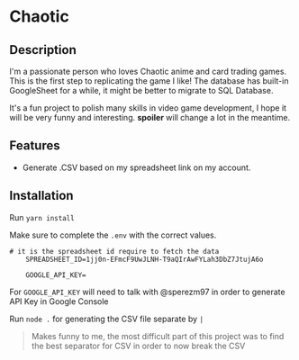 # Chaotic

## Description
I'm a passionate person who loves Chaotic anime and card trading games. This is the first step to replicating the game I like! The database has built-in GoogleSheet for a while, it might be better to migrate to SQL Database.

It's a fun project to polish many skills in video game development, I hope it will be very funny and interesting.
**spoiler** will change a lot in the meantime.

## Features

- Generate .CSV based on my spreadsheet link on my account.

## Installation

Run `yarn install`

Make sure to complete the `.env` with the correct values.

```
# it is the spreadsheet id require to fetch the data
    SPREADSHEET_ID=1jj0n-EFmcF9UwJLNH-T9aQIrAwFYLah3DbZ7JtujA6o

    GOOGLE_API_KEY=
```

For `GOOGLE_API_KEY` will need to talk with @sperezm97 in order to generate  API Key in Google Console

Run `node .` for generating the CSV file separate by `|` 
> Makes funny to me, the most difficult part of this project was to find the best separator for CSV in order to now break the CSV
